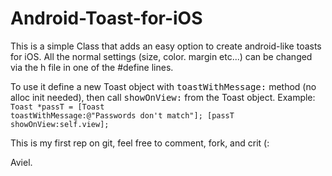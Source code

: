 Android-Toast-for-iOS
=====================

This is a simple Class that adds an easy option to create android-like toasts for iOS.
All the normal settings (size, color. margin etc...) can be changed via the h file in one of the #define lines.

To use it define a new Toast object with <tt>toastWithMessage:</tt> method (no alloc init needed), then call <tt>showOnView:</tt> from the Toast object.
Example:
<code>
 Toast *passT = [Toast toastWithMessage:@"Passwords don't match"];
 [passT showOnView:self.view];
</code>


This is my first rep on git, feel free to comment, fork, and crit (:

Aviel.
